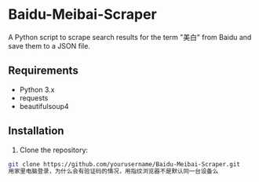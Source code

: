 # Baidu-Meibai-Scraper

A Python script to scrape search results for the term "美白" from Baidu and save them to a JSON file.

## Requirements

- Python 3.x
- requests
- beautifulsoup4

## Installation

1. Clone the repository:

```bash
git clone https://github.com/yourusername/Baidu-Meibai-Scraper.git
用家里电脑登录，为什么会有验证码的情况，用指纹浏览器不是默认同一台设备么
